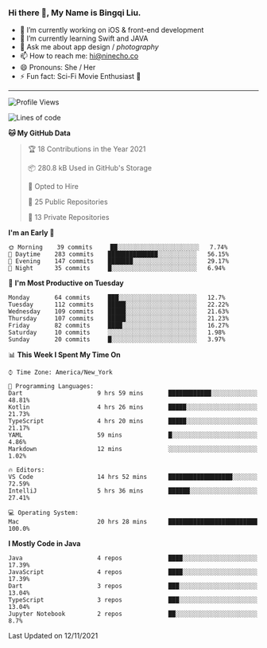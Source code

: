 ### Hi there 👋, My Name is Bingqi Liu.

- 🔭 I’m currently working on iOS & front-end development
- 🌱 I’m currently learning Swift and JAVA
- 💬 Ask me about app design / *photography*
- 📫 How to reach me: hi@ninecho.co
- 😄 Pronouns: She / Her
- ⚡ Fun fact: Sci-Fi Movie Enthusiast 🚀

---

<!--START_SECTION:waka-->
![Profile Views](http://img.shields.io/badge/Profile%20Views-0-blue)

![Lines of code](https://img.shields.io/badge/From%20Hello%20World%20I%27ve%20Written-3.1%20million%20lines%20of%20code-blue)

**🐱 My GitHub Data** 

> 🏆 18 Contributions in the Year 2021
 > 
> 📦 280.8 kB Used in GitHub's Storage 
 > 
> 💼 Opted to Hire
 > 
> 📜 25 Public Repositories 
 > 
> 🔑 13 Private Repositories  
 > 
**I'm an Early 🐤** 

```text
🌞 Morning    39 commits     ██░░░░░░░░░░░░░░░░░░░░░░░   7.74% 
🌆 Daytime    283 commits    ██████████████░░░░░░░░░░░   56.15% 
🌃 Evening    147 commits    ███████░░░░░░░░░░░░░░░░░░   29.17% 
🌙 Night      35 commits     █░░░░░░░░░░░░░░░░░░░░░░░░   6.94%

```
📅 **I'm Most Productive on Tuesday** 

```text
Monday       64 commits     ███░░░░░░░░░░░░░░░░░░░░░░   12.7% 
Tuesday      112 commits    █████░░░░░░░░░░░░░░░░░░░░   22.22% 
Wednesday    109 commits    █████░░░░░░░░░░░░░░░░░░░░   21.63% 
Thursday     107 commits    █████░░░░░░░░░░░░░░░░░░░░   21.23% 
Friday       82 commits     ████░░░░░░░░░░░░░░░░░░░░░   16.27% 
Saturday     10 commits     ░░░░░░░░░░░░░░░░░░░░░░░░░   1.98% 
Sunday       20 commits     █░░░░░░░░░░░░░░░░░░░░░░░░   3.97%

```


📊 **This Week I Spent My Time On** 

```text
⌚︎ Time Zone: America/New_York

💬 Programming Languages: 
Dart                     9 hrs 59 mins       ████████████░░░░░░░░░░░░░   48.81% 
Kotlin                   4 hrs 26 mins       █████░░░░░░░░░░░░░░░░░░░░   21.73% 
TypeScript               4 hrs 20 mins       █████░░░░░░░░░░░░░░░░░░░░   21.17% 
YAML                     59 mins             █░░░░░░░░░░░░░░░░░░░░░░░░   4.86% 
Markdown                 12 mins             ░░░░░░░░░░░░░░░░░░░░░░░░░   1.02%

🔥 Editors: 
VS Code                  14 hrs 52 mins      ██████████████████░░░░░░░   72.59% 
IntelliJ                 5 hrs 36 mins       ██████░░░░░░░░░░░░░░░░░░░   27.41%

💻 Operating System: 
Mac                      20 hrs 28 mins      █████████████████████████   100.0%

```

**I Mostly Code in Java** 

```text
Java                     4 repos             ████░░░░░░░░░░░░░░░░░░░░░   17.39% 
JavaScript               4 repos             ████░░░░░░░░░░░░░░░░░░░░░   17.39% 
Dart                     3 repos             ███░░░░░░░░░░░░░░░░░░░░░░   13.04% 
TypeScript               3 repos             ███░░░░░░░░░░░░░░░░░░░░░░   13.04% 
Jupyter Notebook         2 repos             ██░░░░░░░░░░░░░░░░░░░░░░░   8.7%

```



 Last Updated on 12/11/2021
<!--END_SECTION:waka-->
